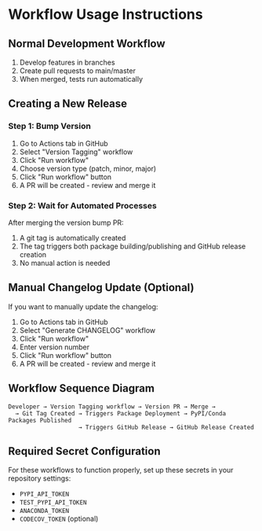 # Workflow Usage Instructions

## Normal Development Workflow

1. Develop features in branches
2. Create pull requests to main/master
3. When merged, tests run automatically

## Creating a New Release

### Step 1: Bump Version
1. Go to Actions tab in GitHub
2. Select "Version Tagging" workflow
3. Click "Run workflow"
4. Choose version type (patch, minor, major)
5. Click "Run workflow" button
6. A PR will be created - review and merge it

### Step 2: Wait for Automated Processes
After merging the version bump PR:
1. A git tag is automatically created
2. The tag triggers both package building/publishing and GitHub release creation
3. No manual action is needed

## Manual Changelog Update (Optional)
If you want to manually update the changelog:
1. Go to Actions tab in GitHub
2. Select "Generate CHANGELOG" workflow
3. Click "Run workflow"
4. Enter version number
5. Click "Run workflow" button
6. A PR will be created - review and merge it

## Workflow Sequence Diagram

```
Developer → Version Tagging workflow → Version PR → Merge →
  → Git Tag Created → Triggers Package Deployment → PyPI/Conda Packages Published
                    → Triggers GitHub Release → GitHub Release Created
```

## Required Secret Configuration

For these workflows to function properly, set up these secrets in your repository settings:

- `PYPI_API_TOKEN`
- `TEST_PYPI_API_TOKEN`
- `ANACONDA_TOKEN`
- `CODECOV_TOKEN` (optional)